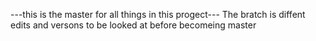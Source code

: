 ---this is the master for all things in this progect---
The bratch is diffent edits and versons to be looked at before becomeing master
